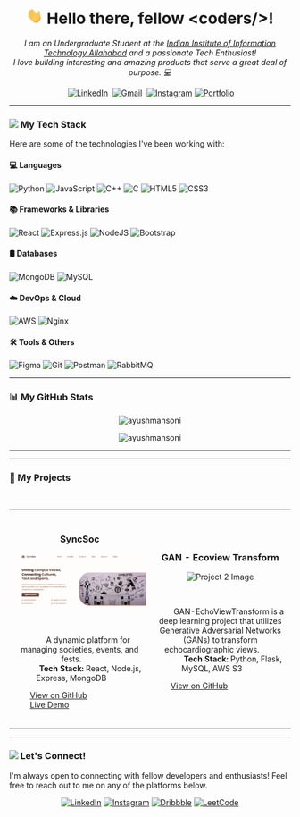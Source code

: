 <h1 align="center">
  <img src="https://raw.githubusercontent.com/ABSphreak/ABSphreak/master/gifs/Hi.gif" width="30px">
  Hello there, fellow &lt;coders/&gt;!
</h1>

<p align="center">
  <em>
   I am an Undergraduate Student at the <a href="https://www.iiita.ac.in/">Indian Institute of Information Technology Allahabad</a> and a passionate Tech Enthusiast! <br/> I love building interesting and amazing products that serve a great deal of purpose. 💻
  </em>
</p>

<p align="center">
  <a href="https://www.linkedin.com/in/ayushman-soni/" target="_blank"><img src="https://img.shields.io/badge/LinkedIn-%230077B5.svg?style=for-the-badge&logo=linkedin&logoColor=white" alt="LinkedIn"></a>
  <a href="mailto:work.ayushman3660@gmail.com"><img src="https://img.shields.io/badge/Gmail-D14836?style=for-the-badge&logo=gmail&logoColor=white" alt="Gmail"></a>
  <a href="https://www.instagram.com/ayushman_3660/" target="_blank"><img src="https://img.shields.io/badge/Instagram-%23E4405F.svg?style=for-the-badge&logo=Instagram&logoColor=white" alt="Instagram"></a>
  <a href="https://ayushman-portfoliosite.vercel.app/" target="_blank"><img src="https://img.shields.io/badge/Portfolio-255E63?style=for-the-badge&logo=google-chrome&logoColor=white" alt="Portfolio"></a>
</p>

---

### <img src="https://media.giphy.com/media/WUlplcMpOCEmTGBtBW/giphy.gif" width="30"> My Tech Stack

Here are some of the technologies I've been working with:

#### 💻 Languages
![Python](https://img.shields.io/badge/python-3670A0?style=for-the-badge&logo=python&logoColor=ffdd54)
![JavaScript](https://img.shields.io/badge/javascript-%23323330.svg?style=for-the-badge&logo=javascript&logoColor=%23F7DF1E)
![C++](https://img.shields.io/badge/c++-%2300599C.svg?style=for-the-badge&logo=c%2B%2B&logoColor=white)
![C](https://img.shields.io/badge/c-%2300599C.svg?style=for-the-badge&logo=c&logoColor=white)
![HTML5](https://img.shields.io/badge/html5-%23E34F26.svg?style=for-the-badge&logo=html5&logoColor=white)
![CSS3](https://img.shields.io/badge/css3-%231572B6.svg?style=for-the-badge&logo=css3&logoColor=white)

#### 📚 Frameworks & Libraries
![React](https://img.shields.io/badge/react-%2320232a.svg?style=for-the-badge&logo=react&logoColor=%2361DAFB)
![Express.js](https://img.shields.io/badge/express.js-%23404d59.svg?style=for-the-badge&logo=express&logoColor=%2361DAFB)
![NodeJS](https://img.shields.io/badge/node.js-6DA55F?style=for-the-badge&logo=node.js&logoColor=white)
![Bootstrap](https://img.shields.io/badge/bootstrap-%23563D7C.svg?style=for-the-badge&logo=bootstrap&logoColor=white)

#### 🛢️ Databases
![MongoDB](https://img.shields.io/badge/MongoDB-%234ea94b.svg?style=for-the-badge&logo=mongodb&logoColor=white)
![MySQL](https://img.shields.io/badge/mysql-%2300f.svg?style=for-the-badge&logo=mysql&logoColor=white)

#### ☁️ DevOps & Cloud
![AWS](https://img.shields.io/badge/AWS-%23FF9900.svg?style=for-the-badge&logo=amazon-aws&logoColor=white)
![Nginx](https://img.shields.io/badge/nginx-%23009639.svg?style=for-the-badge&logo=nginx&logoColor=white)

#### 🛠️ Tools & Others
![Figma](https://img.shields.io/badge/figma-%23F24E1E.svg?style=for-the-badge&logo=figma&logoColor=white)
![Git](https://img.shields.io/badge/git-%23F05033.svg?style=for-the-badge&logo=git&logoColor=white)
![Postman](https://img.shields.io/badge/Postman-FF6C37?style=for-the-badge&logo=postman&logoColor=white)
![RabbitMQ](https://img.shields.io/badge/rabbitmq-%23FF6600.svg?style=for-the-badge&logo=rabbitmq&logoColor=white)

---

### 📊 My GitHub Stats

<p align="center">
  <img src="https://github-readme-stats.vercel.app/api?username=ayushmansoni&show_icons=true&locale=en&theme=tokyonight" alt="ayushmansoni" />
</p>

<p align="center">
  <img src="https://github-readme-stats.vercel.app/api/top-langs?username=ayushmansoni&show_icons=true&locale=en&layout=compact&theme=tokyonight" alt="ayushmansoni" />
</p>

---

---

### 🚀 My Projects

<table width="100%">
  <tr>
    <td width="50%">
      <h3 align="center">SyncSoc</h3>
      <p align="center">
        <img src="Screenshot 2025-06-27 171028.png" alt="Project 1 Image" width="400"/> 
      </p>
      <p align="center">
        A dynamic platform for managing societies, events, and fests.
        <br>
 
        <strong>Tech Stack:</strong> React, Node.js, Express, MongoDB
        <br>

        <a href="https://github.com/AyushmanSoni/SyncSoc" target="_blank">View on GitHub</a>
        <br>
        <a href="https://curious-bunny-3bacff.netlify.app/" target="_blank">Live Demo</a>
      </p>
    </td>
    <td width="50%">
      <h3 align="center">GAN - Ecoview Transform</h3>
      <p align="center">
        <img src="YOUR_PROJECT_IMAGE_URL_2" alt="Project 2 Image" width="400"/>
      </p>
      <p align="center">
        GAN-EchoViewTransform is a deep learning project that utilizes Generative Adversarial Networks (GANs) to transform echocardiographic views.
        <br>
    
        <strong>Tech Stack:</strong> Python, Flask, MySQL, AWS S3
        <br>

        <a href="https://github.com/AyushmanSoni/GAN-EchoViewTransform" target="_blank">View on GitHub</a>
    
      </p>
    </td>
  </tr>
</table>

---

### <img src="https://media.giphy.com/media/VgCDAzcKvsR6OM0uWg/giphy.gif" width="50"> Let's Connect!

I'm always open to connecting with fellow developers and enthusiasts! Feel free to reach out to me on any of the platforms below.

<p align="center">
  <a href="https://linkedin.com/in/ayushman-soni/" target="_blank"><img src="https://raw.githubusercontent.com/rahuldkjain/github-profile-readme-generator/master/src/images/icons/Social/linked-in-alt.svg" alt="LinkedIn" height="30" width="40" /></a>
  <a href="https://instagram.com/ayushman_3660" target="_blank"><img src="https://raw.githubusercontent.com/rahuldkjain/github-profile-readme-generator/master/src/images/icons/Social/instagram.svg" alt="Instagram" height="30" width="40" /></a>
  <a href="https://dribbble.com/ayushman soni" target="_blank"><img src="https://raw.githubusercontent.com/rahuldkjain/github-profile-readme-generator/master/src/images/icons/Social/dribbble.svg" alt="Dribbble" height="30" width="40" /></a>
  <a href="https://www.leetcode.com/ayushman_3660" target="_blank"><img src="https://raw.githubusercontent.com/rahuldkjain/github-profile-readme-generator/master/src/images/icons/Social/leet-code.svg" alt="LeetCode" height="30" width="40" /></a>
</p>
